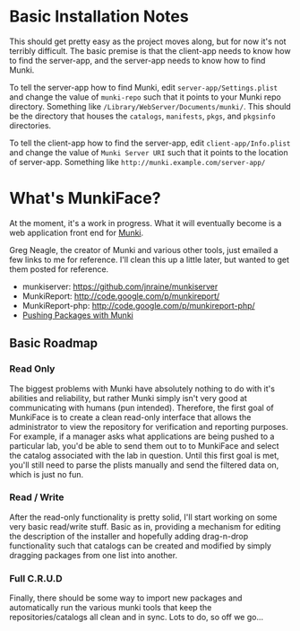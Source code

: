 # Basic Installation Notes #
This should get pretty easy as the project moves along, but for now it's not
terribly difficult. The basic premise is that the client-app needs to know how
to find the server-app, and the server-app needs to know how to find Munki.


To tell the server-app how to find Munki, edit `server-app/Settings.plist` and
change the value of `munki-repo` such that it points to your Munki repo
directory. Something like `/Library/WebServer/Documents/munki/`. This should be
the directory that houses the `catalogs`, `manifests`, `pkgs`, and `pkgsinfo`
directories.


To tell the client-app how to find the server-app, edit `client-app/Info.plist`
and change the value of `Munki Server URI` such that it points to the location
of server-app. Something like `http://munki.example.com/server-app/`

# What's MunkiFace? #
At the moment, it's a work in progress. What it will eventually become is a web
application front end for [Munki](http://code.google.com/p/munki/).

Greg Neagle, the creator of Munki and various other tools, just emailed a few
links to me for reference. I'll clean this up a little later, but wanted to get
them posted for reference.

* munkiserver: https://github.com/jnraine/munkiserver
* MunkiReport: http://code.google.com/p/munkireport/
* MunkiReport-php: http://code.google.com/p/munkireport-php/
* [Pushing Packages with Munki](http://documentation.macsysadmin.se/2011/computer/Pushing_Packages_with_Munki.m4v)

## Basic Roadmap ##

### Read Only ###
The biggest problems with Munki have absolutely nothing to do with it's
abilities and reliability, but rather Munki simply isn't very good at
communicating with humans (pun intended). Therefore, the first goal of MunkiFace
is to create a clean read-only interface that allows the administrator to view
the repository for verification and reporting purposes. For example, if a
manager asks what applications are being pushed to a particular lab, you'd be
able to send them out to to MunkiFace and select the catalog associated with the
lab in question. Until this first goal is met, you'll still need to parse the
plists manually and send the filtered data on, which is just no fun.


### Read / Write ###
After the read-only functionality is pretty solid, I'll start working on some
very basic read/write stuff. Basic as in, providing a mechanism for editing the
description of the installer and hopefully adding drag-n-drop functionality such
that catalogs can be created and modified by simply dragging packages from one
list into another.


### Full C.R.U.D ###
Finally, there should be some way to import new packages and automatically run
the various munki tools that keep the repositories/catalogs all clean and in
sync. Lots to do, so off we go...
